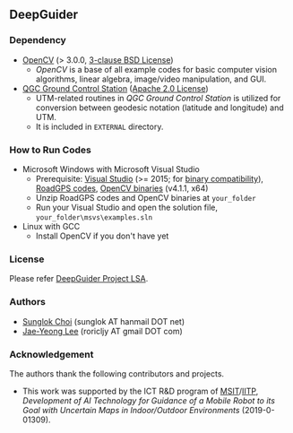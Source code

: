 ## DeepGuider

### Dependency
* [OpenCV](http://opencv.org/) (> 3.0.0, [3-clause BSD License](https://opencv.org/license/))
  * _OpenCV_ is a base of all example codes for basic computer vision algorithms, linear algebra, image/video manipulation, and GUI.
* [QGC Ground Control Station](https://github.com/mavlink/qgroundcontrol) ([Apache 2.0 License](https://github.com/mavlink/qgroundcontrol/blob/master/COPYING.md))
  * UTM-related routines in _QGC Ground Control Station_ is utilized for conversion between geodesic notation (latitude and longitude) and UTM.
  * It is included in `EXTERNAL` directory.

### How to Run Codes
* Microsoft Windows with Microsoft Visual Studio
  * Prerequisite: [Visual Studio](https://visualstudio.microsoft.com/) (>= 2015; for [binary compatibility](https://docs.microsoft.com/ko-kr/cpp/porting/binary-compat-2015-2017)), [RoadGPS codes](https://github.com/deepguider/RoadGPS/archive/master.zip), [OpenCV binaries](https://github.com/sunglok/3dv_tutorial/releases/download/misc/OpenCV_v4.1.1_MSVS2017_x64.zip) (v4.1.1, x64)
  * Unzip RoadGPS codes and OpenCV binaries at `your_folder`
  * Run your Visual Studio and open the solution file, `your_folder\msvs\examples.sln`
* Linux with GCC
  * Install OpenCV if you don't have yet

### License
Please refer [DeepGuider Project LSA](LICENSE.md).

### Authors
* [Sunglok Choi](http://sites.google.com/site/sunglok/) (sunglok AT hanmail DOT net)
* [Jae-Yeong Lee](http://sites.google.com/site/roricljy/) (roricljy AT gmail DOT com)

### Acknowledgement
The authors thank the following contributors and projects.

* This work was supported by the ICT R&D program of [MSIT](https://msit.go.kr/)/[IITP](https://www.iitp.kr/), *Development of AI Technology for Guidance of a Mobile Robot to its Goal with Uncertain Maps in Indoor/Outdoor Environments* (2019-0-01309).